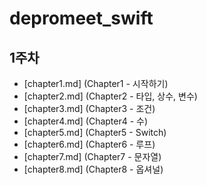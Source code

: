 # depromeet_swift

## 1주차
- [chapter1.md] (Chapter1 - 시작하기)
- [chapter2.md] (Chapter2 - 타입, 상수, 변수)
- [chapter3.md] (Chapter3 - 조건)
- [chapter4.md] (Chapter4 - 수)
- [chapter5.md] (Chapter5 - Switch)
- [chapter6.md] (Chapter6 - 루프)
- [chapter7.md] (Chapter7 - 문자열)
- [chapter8.md] (Chapter8 - 옵셔널)

